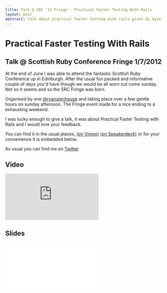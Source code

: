 ```yaml
---
title: Talk @ SRC '12 Fringe - Practical Faster Testing With Rails
layout: post 
abstract: Talk about practical faster testing with rails given by myself at SRC Fringe '12
---
```

Practical Faster Testing With Rails
=========================================

Talk @ Scottish Ruby Conference Fringe 1/7/2012
-----------------------------------------

At the end of June I was able to attend the fantastic Scottish Ruby
Conference up in Edinburgh. After the usual fun packed and informative
couple of days you'd have though we would be all worn out come sunday.
Not so it seems and so the SRC Fringe was born.

Organised by one [@ryanstenhouse](http://twitter.com/ryanstenhouse) and
taking place over a few gentle hours on sunday afternoon. The Fringe event
made for a nice ending to a exhausting weekend.

I was lucky enough to give a talk, it was about Practical Faster Testing
with Rails and I would love your feedback.

You can find it in the usual places, [(on Vimeo)]( http://vimeo.com/45474361 )
[(on Speakerdeck)]( https://speakerdeck.com/u/jonrowe/p/practical-faster-testing-with-rails )
or for your convenience it is embedded below.

As usual you can find me on [Twitter]( https://twitter.com/jonrowe)

Video
-----

<iframe src="http://player.vimeo.com/video/45474361?byline=0&amp;portrait=0" frameborder="0" webkitAllowFullScreen='true' mozallowfullscreen='true' allowFullScreen='true' class='needs-mobile-resize' >
</iframe>

Slides
------

<iframe class="needs-mobile-resize speakerdeck-iframe" frameborder="0" src="//speakerdeck.com/embed/4ff052bb0b4f3b002200af27?" allowfullscreen="true" mozallowfullscreen="true" webkitallowfullscreen="true">
</iframe>
